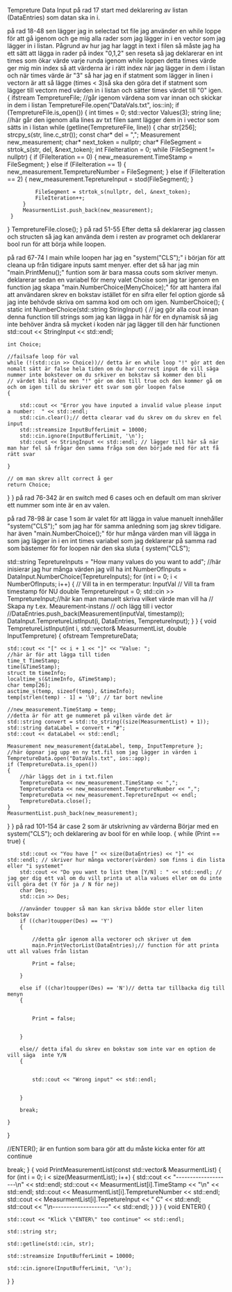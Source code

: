 Tempreture Data Input
på rad 17
start med deklarering av listan (DataEntries) som datan ska in i.

på rad 18-48
sen lägger jag in selectad txt file jag använder en while loppe för att gå igenom och ge mig alla rader som jag lägger in i en vector som jag lägger in i listan. Pågrund av hur jag har laggt in text i filen så måste jag ha ett sätt att lägga in rader på index "0,1,2" sen reseta så jag deklarerar en int times som ökar värde varje runda igenom while loppen detta times värde ger mig min index så att värderna är i rätt index när jag lägger in dem i listan och när times värde är "3" så har jag en if statment som lägger in linen i vectorn är att så lägge (times < 3)så ska den göra det if statment som lägger till vectorn med värden in i listan och sätter times värdet till "0" igen.
{
 ifstream TempretureFile;
 //går igenom värdena som var innan och skickar in dem i listan
 TempretureFile.open("DataVals.txt", ios::in);
 if (TempretureFile.is_open())
 {
     int times = 0;
     std::vector<Measurement> Values(3);
     string line;
     //här går den igenom alla lines av txt filen samt lägger dem in i vector som sätts in i listan
     while (getline(TempretureFile, line))
     {
         char str[256];
         strcpy_s(str, line.c_str());
         const char* del = ",";
         Measurement new_measurement;
         char* next_token = nullptr;
         char* FileSegment = strtok_s(str, del, &next_token);
         int FileIteration = 0;
         while (FileSegment != nullptr) 
         {
             if (FileIteration == 0)
             {
                 new_measurement.TimeStamp = FileSegment;
             }
             else if (FileIteration == 1)
             {
                 new_measurement.TempretureNumber = FileSegment;
             }
             else if (FileIteration == 2)
             {
                 new_measurement.TepretureInput = stod(FileSegment);
             }
             
             FileSegment = strtok_s(nullptr, del, &next_token);
             FileIteration++;
         }
         MeasurmentList.push_back(new_measurement);
     }
 }
 TempretureFile.close();
}
på rad 51-55
Efter detta så deklarerar jag classen och structen så jag kan använda dem i resten av programet och deklarerar bool run för att börja while loopen.

på rad 67-74
I main while loopen har jag en "system("CLS");" i början för att cleana up från tidigare inputs samt menyer. efter det så har jag min "main.PrintMenu();" funtion som är bara massa couts som skriver menyn. deklarerar sedan en variabel för meny valet Choise som jag tar igenom en function jag skapa "main.NumberChoice(MenyChoice);" för att hantera ifal att användaren skrev en bokstav istället för en sifra eller fel option gjorde så jag inte behövde skriva om samma kod om och om igen.
NumberChoice();
{
static int NumberChoice(std::string StringInput)
{
    // jag gör alla cout innan denna function till strings som jag kan lägga in här för en dynamisk så jag inte behöver ändra så mycket i koden när jag lägger till den här functionen
    std::cout << StringInput << std::endl;

    int Choice;

    //failsafe loop för val
    while (!(std::cin >> Choice))// detta är en while loop "!" gör att den nomalt sätt är false hela tiden om du har correct input de vill säga nummer inte bokstever om du srkiver en bokstav så kommer den bli                                      // värdet bli false men "!" gör om den till true och den kommer gå om och om igen till du skriver ett svar som gör loopen false
    {

        std::cout << "Error you have inputed a invalid value please input a number:  " << std::endl;
        std::cin.clear();// detta clearar vad du skrev om du skrev en fel input
        std::streamsize InputBufferLimit = 10000;
        std::cin.ignore(InputBufferLimit, '\n');
        std::cout << StringInput << std::endl; // lägger till här så när man har fel så frågar den samma fråga som den började med för att få rätt svar

    }

    // om man skrev allt correct å ger 
    return Choice;
}
}
på rad 76-342
är en switch med 6 cases och en default om man skriver ett nummer som inte är en av valen.




på rad 78-98 
är case 1 som är valet för att lägga in value manuelt
innehåller "system("CLS");" som jag har för samma anledning som jag skrev tidigare. har även "main.NumberChoice();" för hur många värden man vill lägga in som jag lägger in i en int times variabel som jag deklarerar på samma rad som bästemer för for loopen när den ska sluta
{
 system("CLS");
 
 std::string TepretureInputs = "How many values do you want to add";
 //här inisierar jag hur många värden jag vill ha
 int NumberOfInputs = DataInput.NumberChoice(TepretureInputs);
 for (int i = 0; i < NumberOfInputs; i++)
 {
     // Vill ta in en termperatur: InputVal
     // Vill ta fram timestamp för NU
     double TempretureInput = 0;
     std::cin >> TempretureInput;//här kan man manuelt skriva vilket värde man vill ha
     // Skapa ny t.ex. Meaurement-instans
     // och lägg till i vector
     //DataEntries.push_back(Measurement(inputVal, timestamp));
     DataInput.TempretureListInput(i, DataEntries, TempretureInput);
 }
}
{
void TempretureListInput(int i, std::vector<Measurement>& MeasurmentList, double InputTempreture)
{
    ofstream TempretureData;
    
    std::cout << "[" << i + 1 << "]" << "Value: ";
    //här är för att lägga till tiden
    time_t TimeStamp;
    time(&TimeStamp);
    struct tm timeInfo;
    localtime_s(&timeInfo, &TimeStamp);
    char temp[26];
    asctime_s(temp, sizeof(temp), &timeInfo);
    temp[strlen(temp) - 1] = '\0'; // tar bort newline
    
    //new_measurement.TimeStamp = temp;
    //detta är för att ge nummeret på vilken värde det är
    std::string convert = std::to_string((size(MeasurmentList) + 1));
    std::string dataLabel = convert + "#";
    std::cout << dataLabel << std::endl;
    
    Measurement new_measurement{dataLabel, temp, InputTempreture };
    //här öppnar jag upp en ny txt.fil som jag lägger in värden i
    TempretureData.open("DataVals.txt", ios::app);
    if (TempretureData.is_open())
    {
        //här läggs det in i txt.filen
        TempretureData << new_measurement.TimeStamp << ",";
        TempretureData << new_measurement.TempretureNumber << ",";
        TempretureData << new_measurement.TepretureInput << endl;
        TempretureData.close();
    }
    MeasurmentList.push_back(new_measurement);
}
}
på rad 101-154
är case 2 som är utskrivning av värderna
Börjar med en system("CLS"); och deklarering av bool för en while loop.
 {
    while (Print == true)
    {

        std::cout << "You have [" << size(DataEntries) << "]" << std::endl; // skriver hur många vectorer(värden) som finns i din lista eller "i systemet"
        std::cout << "Do you want to list them [Y/N] : " << std::endl; // jag ger dig ett val om du vill printa ut alla values eller om du inte vill göra det (Y för ja / N för nej)
        char Des;
        std::cin >> Des;

        //använder toupper så man kan skriva bådde stor eller liten bokstav
        if ((char)toupper(Des) == 'Y')
        {

            //detta går igenom alla vectorer och skriver ut dem
            main.PrintVectorList(DataEntries);// function för att printa utt all values från listan 

            Print = false;

        }

        else if ((char)toupper(Des) == 'N')// detta tar tillbacka dig till menyn
        {


            Print = false;


        }

        else// detta ifal du skrev en bokstav som inte var en option de vill säga  inte Y/N
        {


            std::cout << "Wrong input" << std::endl;


        }

        break;

    }

}

//ENTER(); är en funtion som bara gör att du måste kicka enter för att continue

break;
}
{
void PrintMeasurementList(const std::vector<Measurement>& MeasurmentList)
{
    for (int i = 0; i < size(MeasurmentList); i++)
    {
        std::cout << "--------------------\n" << std::endl;
        std::cout << MeasurmentList[i].TimeStamp << "\n" << std::endl;
        std::cout << MeasurmentList[i].TempretureNumber << std::endl;
        std::cout << MeasurmentList[i].TepretureInput << " C" << std::endl;
        std::cout << "\n--------------------" << std::endl;
    }
}
}
{
void ENTER()
{

    std::cout << "Klick \"ENTER\" too continue" << std::endl;

    std::string str;

    std::getline(std::cin, str);

    std::streamsize InputBufferLimit = 10000;

    std::cin.ignore(InputBufferLimit, '\n');
}
}








